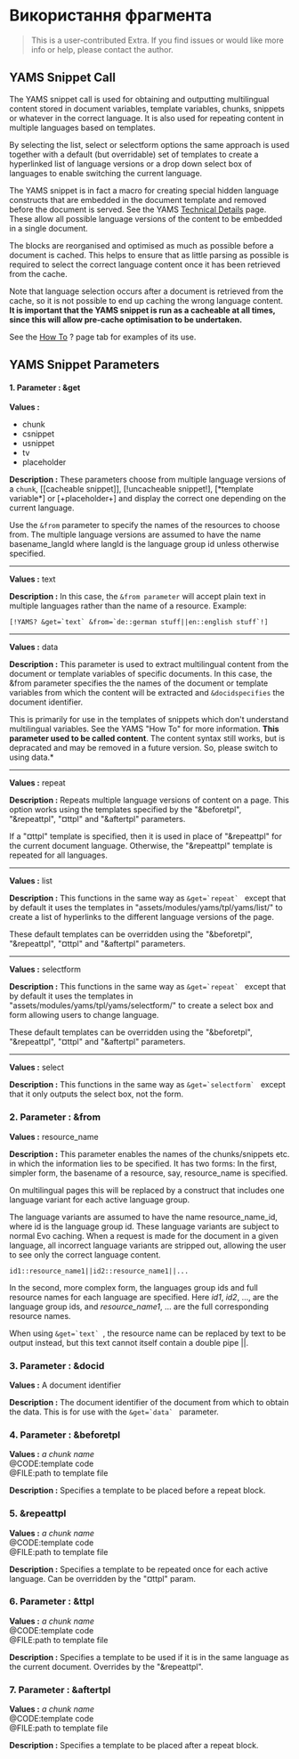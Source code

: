 Використання фрагмента
=======

> This is a user-contributed Extra. If you find issues or would like more info or help, please contact the author.

YAMS Snippet Call
-----------------

The YAMS snippet call is used for obtaining and outputting multilingual content stored in document variables, template variables, chunks, snippets or whatever in the correct language. It is also used for repeating content in multiple languages based on templates.

By selecting the list, select or selectform options the same approach is used together with a default (but overridable) set of templates to create a hyperlinked list of language versions or a drop down select box of languages to enable switching the current language.

The YAMS snippet is in fact a macro for creating special hidden language constructs that are embedded in the document template and removed before the document is served. See the YAMS [Technical Details](extras/yams/yams-technical-details) page. These allow all possible language versions of the content to be embedded in a single document.

The blocks are reorganised and optimised as much as possible before a document is cached. This helps to ensure that as little parsing as possible is required to select the correct language content once it has been retrieved from the cache.

Note that language selection occurs after a document is retrieved from the cache, so it is not possible to end up caching the wrong language content. **It is important that the YAMS snippet is run as a cacheable at all times, since this will allow pre-cache optimisation to be undertaken.**

See the [How To](extras/yams/yams-how-to/) ? page tab for examples of its use.

YAMS Snippet Parameters
-----------------------

#### 1. Parameter : &get

**Values :**
*   chunk
*   csnippet
*   usnippet
*   tv
*   placeholder

**Description :** These parameters choose from multiple language versions of a `chunk`, \[\[cacheable snippet\]\], \[!uncacheable snippet!\], \[\*template variable\*\] or \[+placeholder+\] and display the correct one depending on the current language.

Use the `&from` parameter to specify the names of the resources to choose from. The multiple language versions are assumed to have the name basename\_langId where langId is the language group id unless otherwise specified.

-----

**Values :**  text

**Description :** In this case, the `&from parameter` will accept plain text in multiple languages rather than the name of a resource. Example:

    [!YAMS? &get=`text` &from=`de::german stuff||en::english stuff`!]

-----

**Values :**  data

**Description :** This parameter is used to extract multilingual content from the document or template variables of specific documents. In this case, the &from parameter specifies the the names of the document or template variables from which the content will be extracted and `&docidspecifies` the document identifier.

This is primarily for use in the templates of snippets which don't understand multilingual variables. See the YAMS "How To" for more information. **This parameter used to be called content**. The content syntax still works, but is depracated and may be removed in a future version. So, please switch to using data.\*

-----

**Values :**  repeat

**Description :** Repeats multiple language versions of content on a page. This option works using the templates specified by the "&beforetpl", "&repeattpl", "¤ttpl" and "&aftertpl" parameters.

If a "¤ttpl" template is specified, then it is used in place of "&repeattpl" for the current document language. Otherwise, the "&repeattpl" template is repeated for all languages.

-----

**Values :**  list

**Description :** This functions in the same way as ``&get=`repeat` `` except that by default it uses the templates in "assets/modules/yams/tpl/yams/list/" to create a list of hyperlinks to the different language versions of the page.

These default templates can be overridden using the "&beforetpl", "&repeattpl", "¤ttpl" and "&aftertpl" parameters.

-----

**Values :**  selectform

**Description :** This functions in the same way as ``&get=`repeat` `` except that by default it uses the templates in "assets/modules/yams/tpl/yams/selectform/" to create a select box and form allowing users to change language.

These default templates can be overridden using the "&beforetpl", "&repeattpl", "¤ttpl" and "&aftertpl" parameters.

-----

**Values :**  select

**Description :** This functions in the same way as ``&get=`selectform` `` except that it only outputs the select box, not the form.

### 2. Parameter : &from

**Values :**  resource\_name

**Description :** This parameter enables the names of the chunks/snippets etc. in which the information lies to be specified. It has two forms: In the first, simpler form, the basename of a resource, say, resource\_name is specified.

On multilingual pages this will be replaced by a construct that includes one language variant for each active language group.

The language variants are assumed to have the name resource\_name\_id, where id is the language group id. These language variants are subject to normal Evo caching. When a request is made for the document in a given language, all incorrect language variants are stripped out, allowing the user to see only the correct language content.

    id1::resource_name1||id2::resource_name1||...

In the second, more complex form, the languages group ids and full resource names for each language are specified. Here _id1_, _id2_, …, are the language group ids, and _resource\_name1_, … are the full corresponding resource names.

When using ``&get=`text` ``, the resource name can be replaced by text to be output instead, but this text cannot itself contain a double pipe ||.

### 3. Parameter : &docid

**Values :**  A document identifier

**Description :** The document identifier of the document from which to obtain the data. This is for use with the ``&get=`data` `` parameter.

### 4. Parameter : &beforetpl

**Values :**
_a chunk name_  
@CODE:template code  
@FILE:path to template file

**Description :** Specifies a template to be placed before a repeat block.

### 5. &repeattpl

**Values :**
_a chunk name_  
@CODE:template code  
@FILE:path to template file

**Description :** Specifies a template to be repeated once for each active language. Can be overridden by the "¤ttpl" param.

### 6. Parameter : &ttpl

**Values :**
_a chunk name_  
@CODE:template code  
@FILE:path to template file

**Description :** Specifies a template to be used if it is in the same language as the current document. Overrides by the "&repeattpl".

### 7. Parameter : &aftertpl

**Values :**
_a chunk name_  
@CODE:template code  
@FILE:path to template file

**Description :** Specifies a template to be placed after a repeat block.
